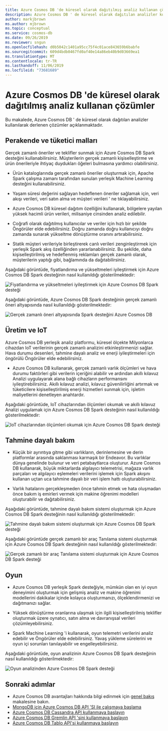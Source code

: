 ```yaml
---
title: Azure Cosmos DB 'de küresel olarak dağıtılmış analiz kullanan çözümler.
description: Azure Cosmos DB ' de küresel olarak dağıtılan analizler kullanılarak derlenebilir çözümler hakkında bilgi edinin.
author: markjbrown
ms.author: mjbrown
ms.topic: conceptual
ms.service: cosmos-db
ms.date: 09/26/2019
ms.reviewer: sngun
ms.openlocfilehash: d0b5042c1401a95cc75f4c01ace843659b6babfe
ms.sourcegitcommit: 609d4bdb0467fd0af40e14a86eb40b9d03669ea1
ms.translationtype: MT
ms.contentlocale: tr-TR
ms.lasthandoff: 11/06/2019
ms.locfileid: "73681689"
---
```

# <a name="solutions-using-globally-distributed-analytics-in-azure-cosmos-db"></a>Azure Cosmos DB 'de küresel olarak dağıtılmış analiz kullanan çözümler

Bu makalede, Azure Cosmos DB ' de küresel olarak dağıtılan analizler kullanılarak derlenen çözümler açıklanmaktadır.

## <a name="retail-and-consumer-goods"></a>Perakende ve tüketici malları

Gerçek zamanlı öneriler ve teklifler sunmak için Azure Cosmos DB Spark desteğini kullanabilirsiniz. Müşterilerin gerçek zamanlı kişiselleştirme ve ürün önerileriyle ihtiyaç duydukları öğeleri bulmasına yardımcı olabilirsiniz.

* Ürün kataloglarında gerçek zamanlı öneriler oluşturmak için, Apache Spark çalışma zamanı tarafından sunulan yerleşik Machine Learning desteğini kullanabilirsiniz.

* Yaşam süresi değerini sağlayan hedeflenen öneriler sağlamak için, veri akışı verileri, veri satın alma ve müşteri verileri ' ne tıklayabilirsiniz.

* Azure Cosmos DB küresel dağıtım özelliğini kullanarak, bölgelere yayılan yüksek hacimli ürün verileri, milisaniye cinsinden analiz edilebilir.

* Coğrafi olarak dağıtılmış kullanıcılar ve veriler için hızlı bir şekilde Öngörüler elde edebilirsiniz. Doğru zamanda doğru kullanıcıyı doğru zamanda sunarak yükseltme dönüştürme oranını artırabilirsiniz.

* Statik müşteri verileriyle birleştirerek canlı verileri zenginleştirmek için yerleşik Spark akış özelliğinden yararlanabilirsiniz. Bu şekilde, daha kişiselleştirilmiş ve hedeflenmiş reklamları gerçek zamanlı olarak, müşterilerin yaptığı gibi, bağlamında da dağıtabilirsiniz.

Aşağıdaki görüntüde, fiyatlandırma ve yükseltmeleri iyileştirmek için Azure Cosmos DB Spark desteğinin nasıl kullanıldığı gösterilmektedir:

![Fiyatlandırma ve yükseltmeleri iyileştirmek için Azure Cosmos DB Spark desteği](./media/analytics-solution-architectures/optimize-pricing-and-promotions.png)


Aşağıdaki görüntüde, Azure Cosmos DB Spark desteğinin gerçek zamanlı öneri altyapısında nasıl kullanıldığı gösterilmektedir:

![Gerçek zamanlı öneri altyapısında Spark desteğini Azure Cosmos DB](./media/analytics-solution-architectures/real-time-recommendation-engine.png)

## <a name="manufacturing-and-iot"></a>Üretim ve IoT

Azure Cosmos DB yerleşik analiz platformu, küresel ölçekte Milyonlarca cihazdan IoT verilerinin gerçek zamanlı analizini etkinleştirmenizi sağlar. Hava durumu desenleri, tahmine dayalı analiz ve enerji iyileştirmeleri için öngörülü Öngörüler elde edebilirsiniz.

* Azure Cosmos DB kullanarak, gerçek zamanlı varlık ölçümleri ve hava durumu faktörleri gibi verilerin içeriğini alabilir ve ardından akıllı kılavuz Analizi uygulayarak alana bağlı cihazların performansını iyileştirebilirsiniz. Akıllı kılavuz analizi, kılavuz güvenilirliğini artırmak ve tüketicilere kişiselleştirilmiş enerji hizmetleri sunmak için, işletim maliyetlerini denetleyen anahtardır.

Aşağıdaki görüntüde, IoT cihazlarından ölçümleri okumak ve akıllı kılavuz Analizi uygulamak için Azure Cosmos DB Spark desteğinin nasıl kullanıldığı gösterilmektedir:

![IoT cihazlarından ölçümleri okumak için Azure Cosmos DB Spark desteği](./media/analytics-solution-architectures/read-metrics-from-iot-devices.png)

## <a name="predictive-maintenance"></a>Tahmine dayalı bakım

* Küçük bir ayrıntıya gitme gibi varlıkların, derinlemesine ve derin platformlar arasında saklanması karmaşık bir Endeavor. Bu varlıklar dünya genelinde bulunur ve veri petabaytlarca oluşturur. Azure Cosmos DB kullanarak, büyük miktarlarda algılayıcı telemetrisi, mağaza varlık parçaları ve algılayıcı eşlemeleri verilerini işlemek için Spark akışını kullanan uçtan uca tahmine dayalı bir veri işlem hattı oluşturabilirsiniz.

* Varlık hatalarını gerçekleşmeden önce tahmin etmek ve hata oluşmadan önce bakım iş emirleri vermek için makine öğrenimi modelleri oluşturabilir ve dağıtabilirsiniz.

Aşağıdaki görüntüde, tahmine dayalı bakım sistemi oluşturmak için Azure Cosmos DB Spark desteğinin nasıl kullanıldığı gösterilmektedir:

![Tahmine dayalı bakım sistemi oluşturmak için Azure Cosmos DB Spark desteği](./media/analytics-solution-architectures/predictive-maintenance-system.png)

Aşağıdaki görüntüde gerçek zamanlı bir araç Tanılama sistemi oluşturmak için Azure Cosmos DB Spark desteğinin nasıl kullanıldığı gösterilmektedir:

![Gerçek zamanlı bir araç Tanılama sistemi oluşturmak için Azure Cosmos DB Spark desteği](./media/analytics-solution-architectures/real-time-vehicle-diagnostic-system.png)

## <a name="gaming"></a>Oyun

* Azure Cosmos DB yerleşik Spark desteğiyle, mümkün olan en iyi oyun deneyimini oluşturmak için gelişmiş analiz ve makine öğrenimi modellerini dakikalar içinde kolayca oluşturmanızı, ölçeklendirmenizi ve dağıtmanızı sağlar.

* Yüksek dönüştürme oranlarına ulaşmak için ilgili kişiselleştirilmiş teklifler oluşturmak üzere oynatıcı, satın alma ve davranışsal verileri çözümleyebilirsiniz.

* Spark Machine Learning 'i kullanarak, oyun telemetri verilerini analiz edebilir ve Öngörüler elde edebilirsiniz. Yavaş yükleme sürelerini ve oyun içi sorunları tanılayabilir ve engelleyebilirsiniz.

Aşağıdaki görüntüde, oyun analizinin Azure Cosmos DB Spark desteğinin nasıl kullanıldığı gösterilmektedir:

![Oyun analizinden Azure Cosmos DB Spark desteği](./media/analytics-solution-architectures/gaming-analytics.png)

## <a name="next-steps"></a>Sonraki adımlar

* Azure Cosmos DB avantajları hakkında bilgi edinmek için [genel bakış](introduction.md) makalesine bakın.
* [MongoDB için Azure Cosmos DB API 'SI ile çalışmaya başlama](mongodb-introduction.md)
* [Azure Cosmos DB Cassandra API kullanmaya başlayın](cassandra-introduction.md)
* [Azure Cosmos DB Gremlin API 'sini kullanmaya başlayın](graph-introduction.md)
* [Azure Cosmos DB Tablo API'si kullanmaya başlayın](table-introduction.md)
